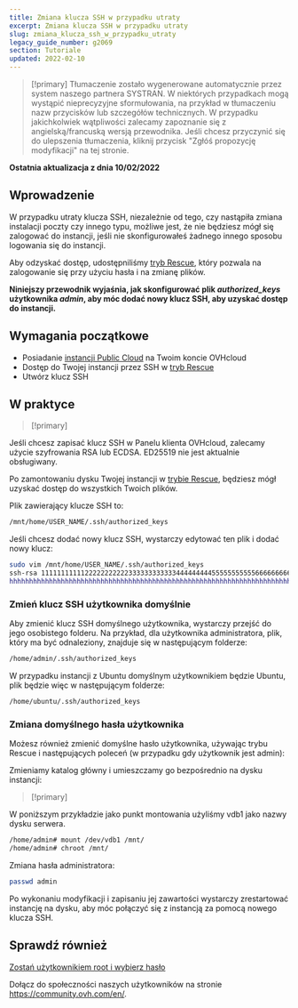 ```yaml
---
title: Zmiana klucza SSH w przypadku utraty
excerpt: Zmiana klucza SSH w przypadku utraty
slug: zmiana_klucza_ssh_w_przypadku_utraty
legacy_guide_number: g2069
section: Tutoriale
updated: 2022-02-10
---
```


> [!primary]
> Tłumaczenie zostało wygenerowane automatycznie przez system naszego partnera SYSTRAN. W niektórych przypadkach mogą wystąpić nieprecyzyjne sformułowania, na przykład w tłumaczeniu nazw przycisków lub szczegółów technicznych. W przypadku jakichkolwiek wątpliwości zalecamy zapoznanie się z angielską/francuską wersją przewodnika. Jeśli chcesz przyczynić się do ulepszenia tłumaczenia, kliknij przycisk "Zgłóś propozycję modyfikacji" na tej stronie.
>

**Ostatnia aktualizacja z dnia 10/02/2022**

## Wprowadzenie

W przypadku utraty klucza SSH, niezależnie od tego, czy nastąpiła zmiana instalacji poczty czy innego typu, możliwe jest, że nie będziesz mógł się zalogować do instancji, jeśli nie skonfigurowałeś żadnego innego sposobu logowania się do instancji.

Aby odzyskać dostęp, udostępniliśmy [tryb Rescue](https://docs.ovh.com/pl/public-cloud/przelaczenie_instancji_w_tryb_rescue/), który pozwala na zalogowanie się przy użyciu hasła i na zmianę plików.

**Niniejszy przewodnik wyjaśnia, jak skonfigurować plik *authorized_keys* użytkownika *admin*, aby móc dodać nowy klucz SSH, aby uzyskać dostęp do instancji.**

## Wymagania początkowe

- Posiadanie [instancji Public Cloud](https://www.ovhcloud.com/pl/public-cloud/) na Twoim koncie OVHcloud
- Dostęp do Twojej instancji przez SSH w [tryb Rescue](https://docs.ovh.com/pl/public-cloud/przelaczenie_instancji_w_tryb_rescue/)
- Utwórz klucz SSH

## W praktyce

> [!primary]
>
Jeśli chcesz zapisać klucz SSH w Panelu klienta OVHcloud, zalecamy użycie szyfrowania RSA lub ECDSA. ED25519 nie jest aktualnie obsługiwany.
>

Po zamontowaniu dysku Twojej instancji w [trybie Rescue](../przelaczenie_instancji_w_tryb_rescue/#dostep-do-danych), będziesz mógł uzyskać dostęp do wszystkich Twoich plików.

Plik zawierający klucze SSH to:

```sh
/mnt/home/USER_NAME/.ssh/authorized_keys
```

Jeśli chcesz dodać nowy klucz SSH, wystarczy edytować ten plik i dodać nowy klucz:

```sh
sudo vim /mnt/home/USER_NAME/.ssh/authorized_keys
ssh-rsa 1111111111122222222222333333333333444444444555555555556666666666777777777778888888888999999900000000000000000000000000= old@sshkey
hhhhhhhhhhhhhhhhhhhhhhhhhhhhhhhhhhhhhhhhhhhhhhhhhhhhhhhhhhhhhhhhhhhhhhhhhhhhhhhhhhhhhhhhhhhhhhhhhhhhhhhhhhhhhhhhhhhhhhhhhhhhhhhhhhhhhhhhhhhhhhhhhhhhhhhhhhhhhhhhhhhhhhhhhhhhhhhhhhhhhhhhhhhhhhhhhhhhhhhhhhhhhhhhhhhhhhhhhhhhhhhhhhhhhhhhhhhhhhhhhhhhhhhhhhhh= new@sshkey
```

### Zmień klucz SSH użytkownika domyślnie

Aby zmienić klucz SSH domyślnego użytkownika, wystarczy przejść do jego osobistego folderu. Na przykład, dla użytkownika administratora, plik, który ma być odnaleziony, znajduje się w następującym folderze:

```sh
/home/admin/.ssh/authorized_keys
```

W przypadku instancji z Ubuntu domyślnym użytkownikiem będzie Ubuntu, plik będzie więc w następującym folderze:

```sh
/home/ubuntu/.ssh/authorized_keys
```

### Zmiana domyślnego hasła użytkownika

Możesz również zmienić domyślne hasło użytkownika, używając trybu Rescue i następujących poleceń (w przypadku gdy użytkownik jest admin):

Zmieniamy katalog główny i umieszczamy go bezpośrednio na dysku instancji:

> [!primary]
>
W poniższym przykładzie jako punkt montowania użyliśmy vdb1 jako nazwy dysku serwera.
>

```sh
/home/admin# mount /dev/vdb1 /mnt/
/home/admin# chroot /mnt/
```

Zmiana hasła administratora:

```sh
passwd admin
```

Po wykonaniu modyfikacji i zapisaniu jej zawartości wystarczy zrestartować instancję na dysku, aby móc połączyć się z instancją za pomocą nowego klucza SSH.

## Sprawdź również

[Zostań użytkownikiem root i wybierz hasło](https://docs.ovh.com/pl/public-cloud/dostep_root_i_zdefiniowanie_hasla/)

Dołącz do społeczności naszych użytkowników na stronie <https://community.ovh.com/en/>.

